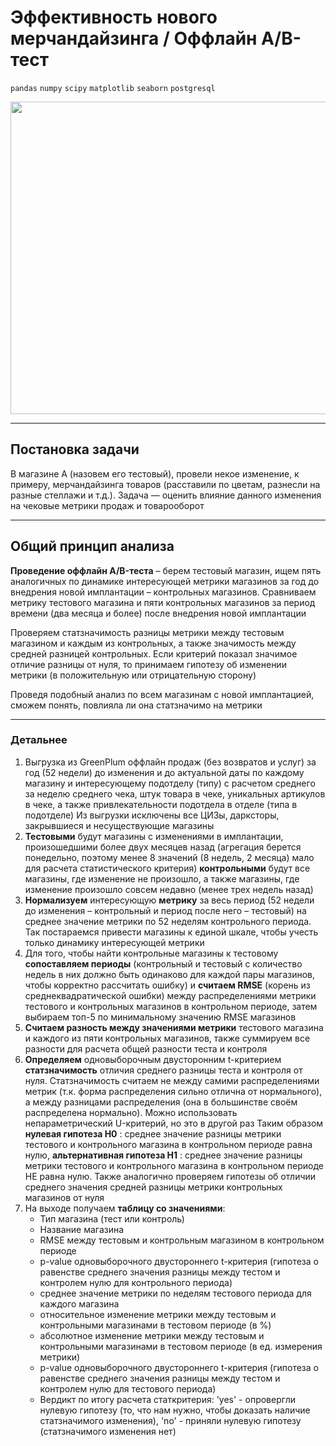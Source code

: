 # Эффективность нового мерчандайзинга / Оффлайн A/B-тест

`pandas`  `numpy`  `scipy` `matplotlib`  `seaborn` `postgresql`


<p align="center">
  <img src="https://oborot.ru/wp-content/uploads/2022/03/lerua-merlen-1-1024x681.jpg" width=800 height=500 />
</p>

---

<h2> Постановка задачи </h2>

В магазине A (назовем его тестовый), провели некое изменение, к примеру, мерчандайзинга товаров (расставили по цветам, разнесли на разные стеллажи и т.д.). Задача — оценить влияние данного изменения на чековые метрики продаж и товарооборот

---

<h2> Общий принцип анализа </h2>
<p>
<b> 
Проведение оффлайн A/B-теста</b> – берем тестовый магазин, ищем пять аналогичных по динамике интересующей метрики магазинов за год до внедрения новой имплантации – контрольных магазинов. Сравниваем метрику тестового магазина и пяти контрольных магазинов за период времени (два месяца и более) после внедрения новой имплантации

Проверяем статзначимость разницы метрики между тестовым магазином и каждым из контрольных, а также значимость между средней разницей контрольных. Если критерий показал значимое отличие разницы от нуля, то принимаем гипотезу об изменении метрики (в положительную или отрицательную сторону)

Проведя подобный анализ по всем магазинам с новой имплантацией, сможем понять, повлияла ли она статзначимо на метрики 
  
<hr>
<h3> Детальнее</h3>
<p> <ol>
    <li>Выгрузка из GreenPlum оффлайн продаж (без возвратов и услуг) за год (52 недели) до изменения и до актуальной даты по каждому магазину и интересующему подотделу (типу) с расчетом среднего за неделю среднего чека, штук товара в чеке, уникальных артикулов в чеке, а также привлекательности подотдела в отделе (типа в подотделе)
Из выгрузки исключены все ЦИЗы, дарксторы, закрывшиеся и несуществующие магазины</li>
    <li><b>Тестовыми</b> будут магазины с изменениями в имплантации, произошедшими более двух месяцев назад (агрегация берется понедельно, поэтому менее 8 значений (8 недель, 2 месяца) мало для расчета статистического критерия)
<b>контрольными</b> будут все магазины, где изменение не произошло, а также магазины, где изменение произошло совсем недавно (менее трех недель назад)</li>
    <li><b>Нормализуем</b> интересующую <b>метрику</b> за весь период (52 недели до изменения – контрольный и период после него – тестовый) на среднее значение метрики по 52 неделям контрольного периода. Так постараемся привести магазины к единой шкале, чтобы учесть только динамику интересующей метрики</li>
    <li>Для того, чтобы найти контрольные магазины к тестовому <b>сопоставляем периоды</b> (контрольный и тестовый с количество недель в них должно быть одинаково для каждой пары магазинов, чтобы корректно рассчитать ошибку) и <b>считаем RMSE</b> (корень из среднеквадратической ошибки) между распределениями метрики тестового и контрольных магазинов в контрольном периоде, затем выбираем топ-5 по минимальному значению RMSE магазинов</li>
    <li><b>Считаем разность между значениями метрики</b> тестового магазина и каждого из пяти контрольных магазинов, также суммируем все разности для расчета общей разности теста и контроля</li>
    <li><b>Определяем</b> одновыборочным двусторонним t-критерием <b>статзначимость</b> отличия среднего разницы теста и контроля от нуля. Статзначимость считаем не между самими распределениями метрик (т.к. форма распределения сильно отлична от нормального), а между разницами распределения (она в большинстве своём распределена нормально). Можно использовать непараметрический U-критерий, но это в другой раз
Таким образом <b>нулевая гипотеза H0</b> : среднее значение разницы метрики тестового и контрольного магазина в контрольном периоде равна нулю, <b>альтернативная гипотеза H1</b> : среднее значение разницы метрики тестового и контрольного магазина в контрольном периоде НЕ равна нулю. Также аналогично проверяем гипотезы об отличии среднего значения средней разницы метрики контрольных магазинов от нуля</li>
    <li>На выходе получаем <b>таблицу со значениями</b>:
    <ul>
        <li>Тип магазина (тест или контроль)</li>
        <li>Название магазина</li>
        <li>RMSE между тестовым и контрольным магазином в контрольном периоде</li>
        <li>p-value одновыборочного двустороннего t-критерия (гипотеза о равенстве среднего значения разницы между тестом и контролем нулю для контрольного периода)</li>
        <li>среднее значение метрики по неделям тестового периода для каждого магазина</li>
        <li>относительное изменение метрики между тестовым и контрольными магазинами в тестовом периоде (в %)</li>
        <li>абсолютное изменение метрики между тестовым и контрольными магазинами в тестовом периоде (в ед. измерения метрики)</li>
        <li>p-value одновыборочного двустороннего t-критерия (гипотеза о равенстве среднего значения разницы между тестом и контролем нулю для тестового периода)</li>
       <li>Вердикт по итогу расчета статкритерия: 'yes' - опровергли нулевую гипотезу (то, что нам нужно, чтобы доказать наличие статзначимого изменения), 'no' - приняли нулевую гипотезу (статзначимого изменения нет)
           </li>
</ol>
</p>
</div>
